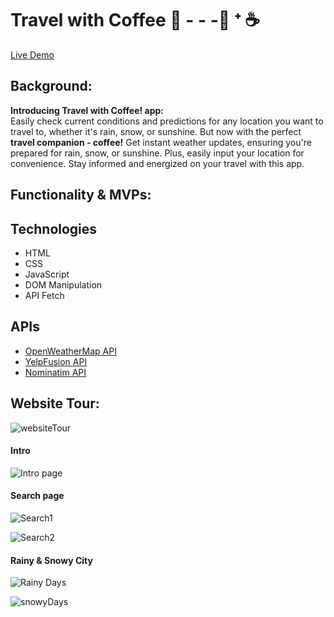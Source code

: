 # Travel with Coffee 🛫 - - -📍 ᐩ ☕️ 
[Live Demo](https://shjang1025.github.io/Weather-App/)
## Background: 
**Introducing Travel with Coffee! app:** </br> 
Easily check current conditions and predictions for any location you want to travel to, whether it's rain, snow, or sunshine. But now with the perfect **travel companion - coffee!** Get instant weather updates, ensuring you're prepared for rain, snow, or sunshine. Plus, easily input your location for convenience. Stay informed and energized on your travel with this app.

## Functionality & MVPs:


## Technologies ##
* HTML
* CSS
* JavaScript
* DOM Manipulation
* API Fetch

## APIs ##
* [OpenWeatherMap API](https://openweathermap.org/api)
* [YelpFusion API](https://docs.developer.yelp.com/reference/v3_business_search)
* [ Nominatim API](https://nominatim.org/release-docs/latest/api/Reverse/) 

## Website Tour:
![websiteTour](https://github.com/shjang1025/Weather-App/assets/26673070/ac096ed9-6d1d-4866-8788-f5893ef19561)

#### Intro 
![Intro page](https://github.com/shjang1025/Weather-App/assets/26673070/6aa328d8-e97b-4b99-a926-be2e1d50106d)
#### Search page
![Search1](https://github.com/shjang1025/Weather-App/assets/26673070/e290c561-54c0-45ba-903a-085573b7c757)

![Search2](https://github.com/shjang1025/Weather-App/assets/26673070/7fca270f-bd2d-4d2a-a0b4-1b4a8fe8e294)
#### Rainy & Snowy City
![Rainy Days](https://github.com/shjang1025/Weather-App/assets/26673070/8e3b5ae6-10f9-49f1-95f9-fa2013a2c34b)

![snowyDays](https://github.com/shjang1025/Weather-App/assets/26673070/64327e16-332c-4e1b-8bcc-33971b8e367c)
